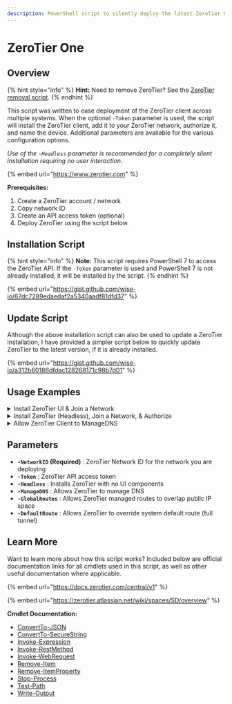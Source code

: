 ```yaml
---
description: PowerShell script to silently deploy the latest ZeroTier One client.
---
```


# ZeroTier One

## Overview

{% hint style="info" %}
**Hint:** Need to remove ZeroTier? See the [ZeroTier removal script](../uninstallers/zerotier-one.md).
{% endhint %}

This script was written to ease deployment of the ZeroTier client across multiple systems. When the optional `-Token` parameter is used, the script will install the ZeroTier client, add it to your ZeroTier network, authorize it, and name the device. Additional parameters are available for the various configuration options.

_Use of the `-Headless` parameter is recommended for a completely silent installation requiring no user interaction._

{% embed url="https://www.zerotier.com" %}

**Prerequisites:**&#x20;

1. Create a ZeroTier account / network
2. Copy network ID
3. Create an API access token (optional)
4. Deploy ZeroTier using the script below

## Installation Script

{% hint style="info" %}
**Note:** This script requires PowerShell 7 to access the ZeroTier API. If the `-Token` parameter is used and PowerShell 7 is not already installed, it will be installed by the script.
{% endhint %}

{% embed url="https://gist.github.com/wise-io/67dc7289edaedaf2a5340aadf81dfd37" %}

## Update Script

Although the above installation script can also be used to update a ZeroTier installation, I have provided a simpler script below to quickly update ZeroTier to the latest version, if it is already installed.

{% embed url="https://gist.github.com/wise-io/a312b60186dfdac128268171c98b7d01" %}

## Usage Examples

<details>

<summary>Install ZeroTier UI &#x26; Join a Network</summary>

`.\InstallZeroTier.ps1 -NetworkID 1234567890abcdef`

</details>

<details>

<summary>Install ZeroTier (Headless), Join a Network, &#x26; Authorize</summary>

`.\InstallZeroTier.ps1 -NetworkID 1234567890abcdef -Token aljdsfbisabfljdsfnklsdfkjbadsflkbsadls -Headless`

</details>

<details>

<summary>Allow ZeroTier Client to ManageDNS</summary>

`.\InstallZeroTier.ps1 -NetworkID 1234567890abcdef -ManageDNS`

</details>



## Parameters

* **`-NetworkID` (Required)** : ZeroTier Network ID for the network you are deploying
* **`-Token`** : ZeroTier API access token
* **`-Headless`** : Installs ZeroTier with no UI components
* **`-ManageDNS`** : Allows ZeroTier to manage DNS
* **`-GlobalRoutes`** : Allows ZeroTier managed routes to overlap public IP space
* **`-DefaultRoute`** : Allows ZeroTier to override system default route (full tunnel)

## Learn More

Want to learn more about how this script works? Included below are official documentation links for all cmdlets used in this script, as well as other useful documentation where applicable.

{% embed url="https://docs.zerotier.com/central/v1" %}

{% embed url="https://zerotier.atlassian.net/wiki/spaces/SD/overview" %}

**Cmdlet Documentation:**

* [ConvertTo-JSON](https://docs.microsoft.com/en-us/powershell/module/microsoft.powershell.utility/convertto-json?view=powershell-7.2)
* [ConvertTo-SecureString](https://docs.microsoft.com/en-us/powershell/module/microsoft.powershell.security/convertto-securestring?view=powershell-7.2)
* [Invoke-Expression](https://docs.microsoft.com/en-us/powershell/module/microsoft.powershell.utility/invoke-expression?view=powershell-7.2)
* [Invoke-RestMethod​](https://docs.microsoft.com/en-us/powershell/module/microsoft.powershell.utility/invoke-restmethod?view=powershell-7.2)
* [Invoke-WebRequest](https://docs.microsoft.com/en-us/powershell/module/microsoft.powershell.utility/invoke-webrequest?view=powershell-5.1)
* [Remove-Item](https://docs.microsoft.com/en-us/powershell/module/microsoft.powershell.management/remove-item?view=powershell-5.1)
* [Remove-ItemProperty](https://docs.microsoft.com/en-us/powershell/module/microsoft.powershell.management/remove-itemproperty?view=powershell-7.2)
* [Stop-Process](https://docs.microsoft.com/en-us/powershell/module/microsoft.powershell.management/stop-process?view=powershell-7.2)
* [Test-Path](https://docs.microsoft.com/en-us/powershell/module/microsoft.powershell.management/test-path?view=powershell-7.2)
* [Write-Output](https://docs.microsoft.com/en-us/powershell/module/microsoft.powershell.utility/write-output?view=powershell-5.1)
